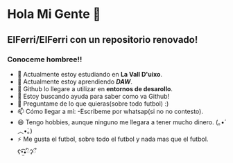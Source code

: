 # Hola Mi Gente 👋


## **ElFerri/ElFerri** con un repositorio renovado!

### Conoceme hombree!!

- 🔭 Actualmente estoy estudiando en **La Vall D'uixo**.
- 🌱 Actualmente estoy aprendiendo _**DAW**_.
- 👯 Github lo llegare a utilizar en **entornos de desarollo**. 
- 🤔 Estoy buscando ayuda para saber como va Github!
- 💬 Preguntame de lo que quieras(sobre todo futbol) :)
- 📫 Cómo llegar a mí: -Escribeme por whatsap(si no no contesto).
- 😄 Tengo hobbies, aunque ninguno me llegara a tener mucho dinero. (｡•́︿•̀｡)
- ⚡ Me gusta el futbol, sobre todo el futbol y nada mas que el futbol. ʕ•̫͡•ིʔྀ

